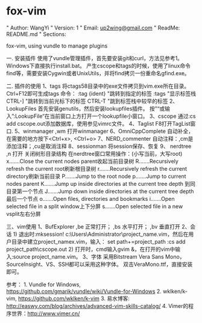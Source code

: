 fox-vim
=====================================
" Author: WangYi
" Version: 1
" Email: up2wing@gmail.com
" ReadMe: README.md
" Sections:


fox-vim, using vundle to manage plugins

一. 安装插件
    使用了vundle管理插件，首先要安装git和curl，方法见参考1。Windows下直接执行install.bat。
    产生cscope和tags的时候，使用了linux命令find等，需要安装Cygwin或者UnixUtils，并将find拷贝一份重命名gfind.exe。

二. 插件的使用
    1、tags
        将ctags58目录中的exe文件拷贝到vim.exe所在目录。
        Ctrl+F12即可生成tags
        命令：
            :tag {ident}            "跳转到指定的标签
            :tags                   "显示标签栈
            CTRL-]                  "跳转到当前光标下的标签
            CTRL-T                  "跳到标签栈中较早的标签 
    2、LookupFiles
        首先安装genutils，然后安装lookupfiles插件。
        按”<F5>“或输入”:LookupFile“在当前窗口上方打开一个lookupfile小窗口。
    3、cscope
        通过:cs add cscope.out添加数据库，使用参见vimrc文件。
    4、Taglist
        F8打开TagList窗口.
    5、winmanager
        ,wm  打开winmanager
    6、OmniCppComplete
        自动补全，在需要的地方按下<Ctrl+x>, <Ctrl+o>
    7、NERD_commenter
        自动注释：,cm是添加注释；,cu是取消注释
    8、sessionman
        将session保存、恢复
    9、 nerdtree
        ,n  打开 关闭树形目录结构
        在nerdtree窗口常用操作：(小写当前，大写root)
        x.......Close the current nodes parent收起当前目录树
        R.......Recursively refresh the current root刷新根目录树
        r.......Recursively refresh the current directory刷新当前目录
        P.......Jump to the root node
        p.......Jump to current nodes parent
        K.......Jump up inside directories at the current tree depth  到同目录第一个节点
        J.......Jump down inside directories at the current tree depth 最后一个节点
        o.......Open files, directories and bookmarks
        i.......Open selected file in a split window上下分屏
        s.......Open selected file in a new vsplit左右分屏

三、vim使用
    1、BufExplorer
        ,be 正常打开；
        ,bs 水平打开；
        ,bv 垂直打开
    2、会话
        1) 退出时:mksession! c:\Users\Administrator\project_name.vim，然后在用户目录中建立project_namex.vim，输入：
          set path+=project_path
          :cs add project_path\cscope.out
        2) 打开时，cmd输入gvim &，在打开的vim中输入:source project_name.vim。
    3、字体
        采用Bitstream Vera Sans Mono，SourceInsight、VS、SSH都可以采用这种字体。
        双击VeraMono.ttf，直接安装即可。



参考：
    1. Vundle for Windows, https://github.com/gmarik/vundle/wiki/Vundle-for-Windows
    2. wklken/k-vim, https://github.com/wklken/k-vim
    3. 易水博客: http://easwy.com/blog/archives/advanced-vim-skills-catalog/
    4. Vimer的程序世界：http://www.vimer.cn/

